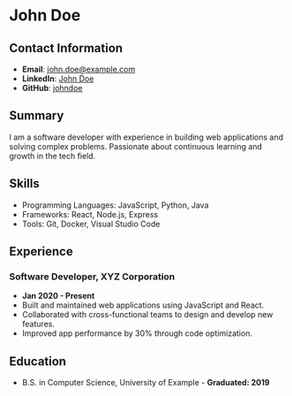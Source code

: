 # John Doe

## Contact Information
- **Email**: john.doe@example.com
- **LinkedIn**: [John Doe](https://linkedin.com/in/johndoe)
- **GitHub**: [johndoe](https://github.com/johndoe)

## Summary
I am a software developer with experience in building web applications and solving complex problems. Passionate about continuous learning and growth in the tech field.

## Skills
- Programming Languages: JavaScript, Python, Java
- Frameworks: React, Node.js, Express
- Tools: Git, Docker, Visual Studio Code

## Experience
### Software Developer, XYZ Corporation
- **Jan 2020 - Present**
- Built and maintained web applications using JavaScript and React.
- Collaborated with cross-functional teams to design and develop new features.
- Improved app performance by 30% through code optimization.

## Education
- B.S. in Computer Science, University of Example - **Graduated: 2019**

